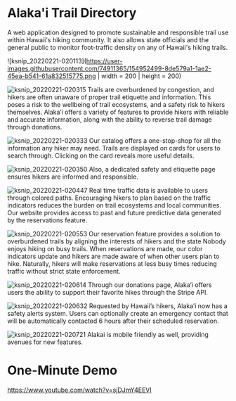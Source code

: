 # Alaka'i Trail Directory
A web application designed to promote sustainable and responsible trail use within Hawaii's hiking community. It also allows state officials and the general public to monitor foot-traffic density on any of Hawaii's hiking trails.

![ksnip_20220221-020113](https://user-images.githubusercontent.com/74911365/154952499-8de579a1-1ae2-45ea-b541-61a832515775.png | width = 200 | height = 200)

![ksnip_20220221-020315](https://user-images.githubusercontent.com/74911365/154952551-95a0dd5d-8de4-4a0d-9539-fd2e8f1870d5.png)
Trails are overburdened by congestion, and hikers are often unaware of proper trail etiquette and information. This poses a risk to the wellbeing of trail ecosystems, and a safety risk to hikers themselves. Alaka’i offers a variety of features to provide hikers with reliable and accurate information, along with the ability to reverse trail damage through donations.


![ksnip_20220221-020333](https://user-images.githubusercontent.com/74911365/154952601-d4f54e13-a68b-483c-bd64-36bfd0d2b66e.png)
Our catalog offers a one-stop-shop for all the information any hiker may need. Trails are displayed on cards for users to search through. Clicking on the card reveals more useful details.

![ksnip_20220221-020350](https://user-images.githubusercontent.com/74911365/154952660-590cd3cc-5104-42a3-945f-c83a214203a1.png)
Also, a dedicated safety and etiquette page ensures hikers are informed and responsible.

![ksnip_20220221-020447](https://user-images.githubusercontent.com/74911365/154952750-4908496f-8f39-4671-bfb4-977458b7e3d3.png)
Real time traffic data is available to users through colored paths. Encouraging hikers to plan based on the traffic indicators reduces the burden on trail ecosystems and local communities.
Our website provides access to past and future predictive data generated by the reservations feature.


![ksnip_20220221-020553](https://user-images.githubusercontent.com/74911365/154952823-55d9297e-524f-4d8c-a0bf-1559e7f03c98.png)
Our reservation feature provides a solution to overburdened trails by aligning the interests of hikers and the state
Nobody enjoys hiking on busy trails. When reservations are made, our color indicators update and hikers are made aware of when other users plan to hike. Naturally, hikers will make reservations at less busy times reducing traffic without strict state enforcement.


![ksnip_20220221-020614](https://user-images.githubusercontent.com/74911365/154952863-ef7583b6-e769-4fab-9071-2aa14566b8e9.png)
Through our donations page, Alaka’i offers users the ability to support their favorite hikes through the Stripe API.

![ksnip_20220221-020632](https://user-images.githubusercontent.com/74911365/154953129-4b599e8f-9ea6-44d5-8f37-70c3c03124dd.png)
Requested by Hawaii’s hikers, Alaka’i now has a safety alerts system. Users can optionally create an emergency contact that will be automatically contacted 6 hours after their scheduled reservation.

![ksnip_20220221-020721](https://user-images.githubusercontent.com/74911365/154953181-089b0e7d-4422-486e-89d8-d2970a887086.png)
Alakai is mobile friendly as well, providing avenues for new features.

# One-Minute Demo
https://www.youtube.com/watch?v=sjDJmY4EEVI
